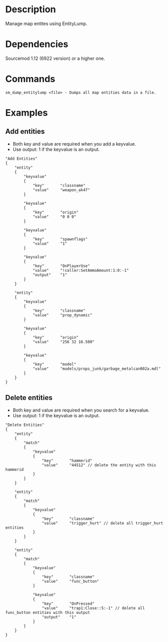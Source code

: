 # Description
Manage map entites using EntityLump.

# Dependencies
Sourcemod 1.12 (6922 version) or a higher one.

# Commands
```
sm_dump_entitylump <file> - Dumps all map entities data in a file.
```

# Examples
## Add entities
- Both key and value are required when you add a keyvalue.
- Use output: 1 if the keyvalue is an output.

```
"Add Entities"
{
	"entity"
	{
		"keyvalue"
		{
			"key"		"classname"
			"value"		"weapon_ak47"
		}
		
		"keyvalue"
		{
			"key"		"origin"
			"value"		"0 0 0"
		}
		
		"keyvalue"
		{
			"key"		"spawnflags"
			"value"		"1"
		}
		
		"keyvalue"
		{
			"key"		"OnPlayerUse"
			"value"		"!caller:SetAmmoAmount:1:0:-1"
			"output"	"1"
		}
	}
	
	"entity"
	{
		"keyvalue"
		{
			"key"		"classname"
			"value"		"prop_dynamic"
		}
		
		"keyvalue"
		{
			"key"		"origin"
			"value"		"256 32 16.500"
		}
		
		"keyvalue"
		{
			"key"		"model"
			"value"		"models/props_junk/garbage_metalcan002a.mdl"
		}
	}
}
```

## Delete entities
- Both key and value are required when you search for a keyvalue.
- Use output: 1 if the keyvalue is an output.

```
"Delete Entities"
{
	"entity"
	{
		"match"
		{
			"keyvalue"
			{
				"key"		"hammerid"
				"value"		"44512" // delete the entity with this hammerid
			}
		}
	}
	
	"entity"
	{
		"match"
		{
			"keyvalue"
			{
				"key"		"classname"
				"value"		"trigger_hurt" // delete all trigger_hurt entities
			}
		}
	}
	
	"entity"
	{
		"match"
		{
			"keyvalue"
			{
				"key"		"classname"
				"value"		"func_button"
			}
			
			"keyvalue"
			{
				"key"		"OnPressed"
				"value"		"trap1:Close::5:-1" // delete all func_button entities with this output
				"output"	"1"
			}
		}
	}
}
```
